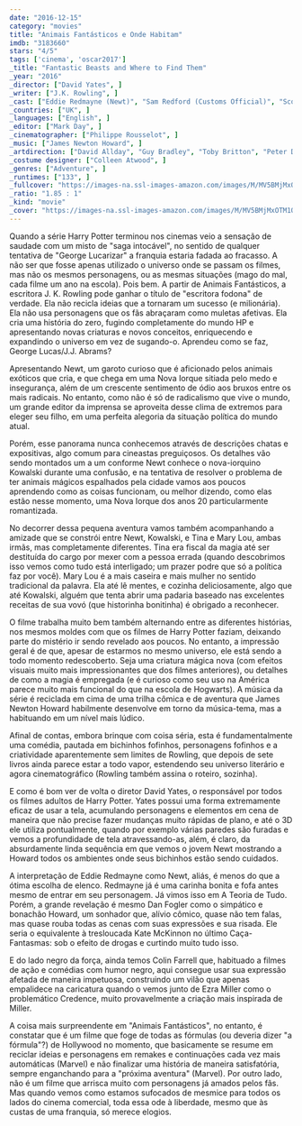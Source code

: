 ```yaml
---
date: "2016-12-15"
category: "movies"
title: "Animais Fantásticos e Onde Habitam"
imdb: "3183660"
stars: "4/5"
tags: ['cinema', 'oscar2017']
_title: "Fantastic Beasts and Where to Find Them"
_year: "2016"
_director: ["David Yates", ]
_writer: ["J.K. Rowling", ]
_cast: ["Eddie Redmayne (Newt)", "Sam Redford (Customs Official)", "Scott Goldman (Customs Official)", "Tim Bentinck (Witness)", "Tom Clarke Hill (Photographer 2)", "Tristan Tait (Reporter)", "Colin Farrell (Graves)", "Matthew Sim (Photographer 1)", "Katherine Waterston (Tina)", ]
_countries: ["UK", ]
_languages: ["English", ]
_editor: ["Mark Day", ]
_cinematographer: ["Philippe Rousselot", ]
_music: ["James Newton Howard", ]
_artdirection: ["David Allday", "Guy Bradley", "Toby Britton", "Peter Dorme", "Gavin Fitch", "Martin Foley", "Hayley Easton Street", ]
_costume designer: ["Colleen Atwood", ]
_genres: ["Adventure", ]
_runtimes: ["133", ]
_fullcover: "https://images-na.ssl-images-amazon.com/images/M/MV5BMjMxOTM1OTI4MV5BMl5BanBnXkFtZTgwODE5OTYxMDI@.jpg"
_ratio: "1.85 : 1"
_kind: "movie"
_cover: "https://images-na.ssl-images-amazon.com/images/M/MV5BMjMxOTM1OTI4MV5BMl5BanBnXkFtZTgwODE5OTYxMDI@._V1._SX94_SY140_.jpg"
---
```

Quando a série Harry Potter terminou nos cinemas veio a sensação de saudade com um misto de "saga intocável", no sentido de qualquer tentativa de "George Lucarizar" a franquia estaria fadada ao fracasso. A não ser que fosse apenas utilizado o universo onde se passam os filmes, mas não os mesmos personagens, ou as mesmas situações (mago do mal, cada filme um ano na escola). Pois bem. A partir de Animais Fantásticos, a escritora J. K. Rowling pode ganhar o título de "escritora fodona" de verdade. Ela não recicla ideias que a tornaram um sucesso (e milionária). Ela não usa personagens que os fãs abraçaram como muletas afetivas. Ela cria uma história do zero, fugindo completamente do mundo HP e apresentando novas criaturas e novos conceitos, enriquecendo e expandindo o universo em vez de sugando-o. Aprendeu como se faz, George Lucas/J.J. Abrams?

Apresentando Newt, um garoto curioso que é aficionado pelos animais exóticos que cria, e que chega em uma Nova Iorque sitiada pelo medo e insegurança, além de um crescente sentimento de ódio aos bruxos entre os mais radicais. No entanto, como não é só de radicalismo que vive o mundo, um grande editor da imprensa se aproveita desse clima de extremos para eleger seu filho, em uma perfeita alegoria da situação política do mundo atual.

Porém, esse panorama nunca conhecemos através de descrições chatas e expositivas, algo comum para cineastas preguiçosos. Os detalhes vão sendo montados um a um conforme Newt conhece o nova-iorquino Kowalski durante uma confusão, e na tentativa de resolver o problema de ter animais mágicos espalhados pela cidade vamos aos poucos aprendendo como as coisas funcionam, ou melhor dizendo, como elas estão nesse momento, uma Nova Iorque dos anos 20 particularmente romantizada.

No decorrer dessa pequena aventura vamos também acompanhando a amizade que se constrói entre Newt, Kowalski, e Tina e Mary Lou, ambas irmãs, mas completamente diferentes. Tina era fiscal da magia até ser destituída do cargo por mexer com a pessoa errada (quando descobrimos isso vemos como tudo está interligado; um prazer podre que só a política faz por você). Mary Lou é a mais caseira e mais mulher no sentido tradicional da palavra. Ela até lê mentes, e cozinha deliciosamente, algo que até Kowalski, alguém que tenta abrir uma padaria baseado nas excelentes receitas de sua vovó (que historinha bonitinha) é obrigado a reconhecer.

O filme trabalha muito bem também alternando entre as diferentes histórias, nos mesmos moldes com que os filmes de Harry Potter faziam, deixando parte do mistério ir sendo revelado aos poucos. No entanto, a impressão geral é de que, apesar de estarmos no mesmo universo, ele está sendo a todo momento redescoberto. Seja uma criatura mágica nova (com efeitos visuais muito mais impressionantes que dos filmes anteriores), ou detalhes de como a magia é empregada (e é curioso como seu uso na América parece muito mais funcional do que na escola de Hogwarts). A música da série é reciclada em cima de uma trilha cômica e de aventura que James Newton Howard habilmente desenvolve em torno da música-tema, mas a habituando em um nível mais lúdico.

Afinal de contas, embora brinque com coisa séria, esta é fundamentalmente uma comédia, pautada em bichinhos fofinhos, personagens fofinhos e a criatividade aparentemente sem limites de Rowling, que depois de sete livros ainda parece estar a todo vapor, estendendo seu universo literário e agora cinematográfico (Rowling também assina o roteiro, sozinha).

E como é bom ver de volta o diretor David Yates, o responsável por todos os filmes adultos de Harry Potter. Yates possui uma forma extremamente eficaz de usar a tela, acumulando personagens e elementos em cena de maneira que não precise fazer mudanças muito rápidas de plano, e até o 3D ele utiliza pontualmente, quando por exemplo várias paredes são furadas e vemos a profundidade de tela atravessando-as, além, é claro, da absurdamente linda sequência em que vemos o jovem Newt mostrando a Howard todos os ambientes onde seus bichinhos estão sendo cuidados.

A interpretação de Eddie Redmayne como Newt, aliás, é menos do que a ótima escolha de elenco. Redmayne já é uma carinha bonita e fofa antes mesmo de entrar em seu personagem. Já vimos isso em A Teoria de Tudo. Porém, a grande revelação é mesmo Dan Fogler como o simpático e bonachão Howard, um sonhador que, alívio cômico, quase não tem falas, mas quase rouba todas as cenas com suas expressões e sua risada. Ele seria o equivalente à tresloucada Kate McKinnon no último Caça-Fantasmas: sob o efeito de drogas e curtindo muito tudo isso.

E do lado negro da força, ainda temos Colin Farrell que, habituado a filmes de ação e comédias com humor negro, aqui consegue usar sua expressão afetada de maneira impetuosa, construindo um vilão que apenas empalidece na caricatura quando o vemos junto de Ezra Miller como o problemático Credence, muito provavelmente a criação mais inspirada de Miller.

A coisa mais surpreendente em "Animais Fantásticos", no entanto, é constatar que é um filme que foge de todas as fórmulas (ou deveria dizer "a fórmula"?) de Hollywood no momento, que basicamente se resume em reciclar ideias e personagens em remakes e continuações cada vez mais automáticas (Marvel) e não finalizar uma história de maneira satisfatória, sempre enganchando para a "próxima aventura" (Marvel). Por outro lado, não é um filme que arrisca muito com personagens já amados pelos fãs. Mas quando vemos como estamos sufocados de mesmice para todos os lados do cinema comercial, toda essa ode à liberdade, mesmo que às custas de uma franquia, só merece elogios.
